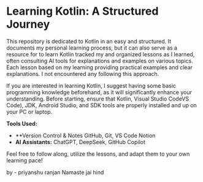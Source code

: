 # Learning Kotlin: A Structured Journey

This repository is dedicated to Kotlin in an easy and structured. It documents my personal learning process, but it can also serve as a resource for to learn Kotlin tracked my and organized lessons as I learned, often consulting AI tools for explanations and examples on various topics. Each lesson based on my learning providing practical examples and clear explanations. I not encountered any following this approach.

If you are interested in learning Kotlin, I suggest having some basic programming knowledge beforehand, as it will significantly enhance your understanding. Before starting, ensure that Kotlin, Visual Studio CodeVS Code), JDK, Android Studio, and SDK tools are properly installed and up on your PC or laptop.

**Tools Used:**
- **Version Control & Notes GitHub, Git, VS Code Notion
- **AI Assistants:** ChatGPT, DeepSeek, GitHub Copilot

Feel free to follow along, utilize the lessons, and adapt them to your own learning pace!

by - priyanshu ranjan
Namaste 
jai hind
